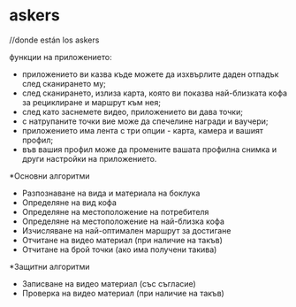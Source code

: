 # askers
//donde están los askers



функции на приложението:
- приложението ви казва къде можете да изхвърлите даден отпадък след сканирането му;
- след сканирането, излиза карта, която ви показва най-близката кофа за рециклиране и маршрут към нея;
- след като заснемете видео, приложението ви дава точки;
- с натрупаните точки вие може да спечелине награди и ваучери;
- приложението има лента с три опции - карта, камера и вашият профил;
- във вашия профил може да промените вашата профилна снимка и други настройки на приложението.


*Основни алгоритми
- Разпознаване на вида и материала на боклука
- Определяне на вид кофа
- Определяне на местоположение на потребителя
- Определяне на местоположение на най-близка кофа
- Изчисляване на най-оптимален маршрут за достигане
- Отчитане на видео материал (при наличие на такъв)
- Отчитане на брой точки (ако има получени такива)

*Защитни алгоритми
- Записване на видео материал (със съгласие)
- Проверка на видео материал (при наличие на такъв)
